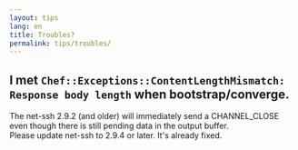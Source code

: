 ```yaml
---
layout: tips
lang: en
title: Troubles?
permalink: tips/troubles/
---
```


## I met `Chef::Exceptions::ContentLengthMismatch: Response body length` when bootstrap/converge.

The net-ssh 2.9.2 (and older) will immediately send a CHANNEL_CLOSE even though there is still pending data in the output buffer.  
Please update net-ssh to 2.9.4 or later. It's already fixed.

